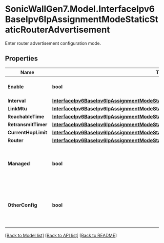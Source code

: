 # SonicWallGen7.Model.InterfaceIpv6BaseIpv6IpAssignmentModeStaticStaticRouterAdvertisement
Enter router advertisement configuration mode.

## Properties

Name | Type | Description | Notes
------------ | ------------- | ------------- | -------------
**Enable** | **bool** | Enable IPv6 router advertisement. | [optional] 
**Interval** | [**InterfaceIpv6BaseIpv6IpAssignmentModeStaticStaticRouterAdvertisementInterval**](InterfaceIpv6BaseIpv6IpAssignmentModeStaticStaticRouterAdvertisementInterval.md) |  | [optional] 
**LinkMtu** | [**InterfaceIpv6BaseIpv6IpAssignmentModeStaticStaticRouterAdvertisementLinkMtu**](InterfaceIpv6BaseIpv6IpAssignmentModeStaticStaticRouterAdvertisementLinkMtu.md) |  | [optional] 
**ReachableTime** | [**InterfaceIpv6BaseIpv6IpAssignmentModeStaticStaticRouterAdvertisementReachableTime**](InterfaceIpv6BaseIpv6IpAssignmentModeStaticStaticRouterAdvertisementReachableTime.md) |  | [optional] 
**RetransmitTimer** | [**InterfaceIpv6BaseIpv6IpAssignmentModeStaticStaticRouterAdvertisementRetransmitTimer**](InterfaceIpv6BaseIpv6IpAssignmentModeStaticStaticRouterAdvertisementRetransmitTimer.md) |  | [optional] 
**CurrentHopLimit** | [**InterfaceIpv6BaseIpv6IpAssignmentModeStaticStaticRouterAdvertisementCurrentHopLimit**](InterfaceIpv6BaseIpv6IpAssignmentModeStaticStaticRouterAdvertisementCurrentHopLimit.md) |  | [optional] 
**Router** | [**InterfaceIpv6BaseIpv6IpAssignmentModeStaticStaticRouterAdvertisementRouter**](InterfaceIpv6BaseIpv6IpAssignmentModeStaticStaticRouterAdvertisementRouter.md) |  | [optional] 
**Managed** | **bool** | Enable IPv6 addresses as available via stateful addresses configuration. | [optional] 
**OtherConfig** | **bool** | Enable non-address configuration as available via stateful addresses configuration. | [optional] 

[[Back to Model list]](../README.md#documentation-for-models) [[Back to API list]](../README.md#documentation-for-api-endpoints) [[Back to README]](../README.md)

